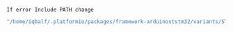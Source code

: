 `If error Include PATH change `

```bash
"/home/iqbalf/.platformio/packages/framework-arduinoststm32/variants/STM32F4xx/F401CC(F-U-Y)\_F401C(B-D-E)(U-Y)"
```
